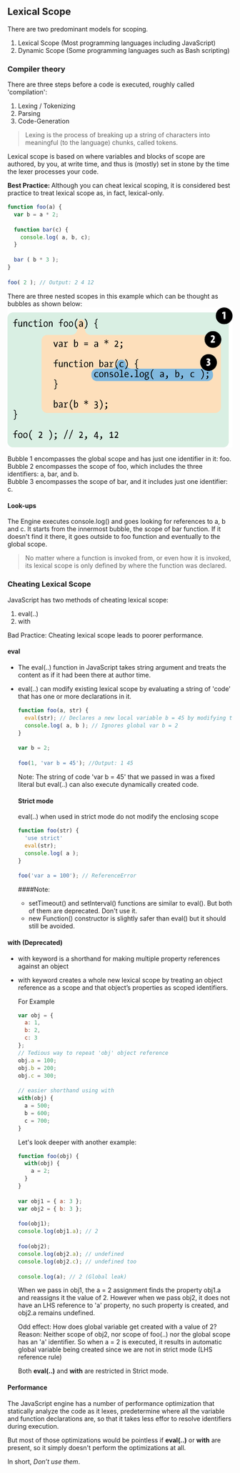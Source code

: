 ## Lexical Scope

There are two predominant models for scoping.  
1. Lexical Scope (Most programming languages including JavaScript)
2. Dynamic Scope (Some programming languages such as Bash scripting)

### Compiler theory
There are three steps before a code is executed, roughly called 'compilation':

1. Lexing / Tokenizing
2. Parsing
3. Code-Generation

>Lexing is the process of breaking up a string of characters into meaningful (to the language) chunks, called tokens.

Lexical scope is based on where variables and blocks of scope are authored, by you, at write time, and thus is (mostly) set in stone by the time the lexer processes your code.

<b>Best Practice: </b>Although you can cheat lexical scoping, it is considered best practice to treat lexical scope as, in fact, lexical-only.

```js
function foo(a) {
  var b = a * 2;

  function bar(c) {
    console.log( a, b, c);
  }

  bar ( b * 3 );
}

foo( 2 ); // Output: 2 4 12
```

There are three nested scopes in this example which can be thought as bubbles as shown below:  
![Nested Scopes](fig2.png "Nested Scopes")

Bubble 1 encompasses the global scope and has just one identifier in it: foo.  
Bubble 2 encompasses the scope of foo, which includes the three identifiers: a, bar, and b.  
Bubble 3 encompasses the scope of bar, and it includes just one identifier: c.

#### Look-ups
The Engine executes console.log() and goes looking for references to a, b and c. It starts from the innermost bubble, the scope of bar function. If it doesn't find it there, it goes outside to foo function and eventually to the global scope.

>No matter where a function is invoked from, or even how it is invoked, its lexical scope is only defined by where the function was declared.

### Cheating Lexical Scope
JavaScript has two methods of cheating lexical scope:

1. eval(..)
2. with

Bad Practice: Cheating lexical scope leads to poorer performance.

#### eval
* The eval(..) function in JavaScript takes string argument and treats the content as if it had been there at author time.
* eval(..) can modify existing lexical scope by evaluating a string of 'code' that has one or more declarations in it.

  ```js
  function foo(a, str) {
    eval(str); // Declares a new local variable b = 45 by modifying the lexical scope
    console.log( a, b ); // Ignores global var b = 2
  }

  var b = 2;

  foo(1, 'var b = 45'); //Output: 1 45
  ```

  Note: The string of code 'var b = 45' that we passed in was a fixed literal but eval(..) can also execute dynamically created code.

  #### Strict mode
  eval(..) when used in strict mode do not modify the enclosing scope

  ```js
  function foo(str) {
    'use strict'
    eval(str);
    console.log( a );
  }

  foo('var a = 100'); // ReferenceError
  ```

  ####Note:
  * setTimeout() and setInterval() functions are similar to eval(). But both of them are deprecated. Don't use it.
  * new Function() constructor is slightly safer than eval() but it should still be avoided.

#### with (Deprecated)
* with keyword is a shorthand for making multiple property references against an object
* with keyword creates a whole new lexical scope by treating an object reference as a scope and that object’s properties as scoped identifiers.

  For Example
  ```js
  var obj = {
    a: 1,
    b: 2,
    c: 3
  };
  // Tedious way to repeat 'obj' object reference
  obj.a = 100;
  obj.b = 200;
  obj.c = 300;

  // easier shorthand using with
  with(obj) {
    a = 500;
    b = 600;
    c = 700;
  }
  ```

  Let's look deeper with another example:
  ```js
  function foo(obj) {
    with(obj) {
      a = 2;
    }
  }

  var obj1 = { a: 3 };
  var obj2 = { b: 3 };

  foo(obj1);
  console.log(obj1.a); // 2

  foo(obj2);
  console.log(obj2.a); // undefined
  console.log(obj2.c); // undefined too

  console.log(a); // 2 (Global leak)
  ```

  When we pass in obj1, the a = 2 assignment finds the property obj1.a and reassigns it the value of 2.
  However when we pass obj2, it does not have an LHS reference to 'a' property, no such property is created, and obj2.a remains undefined.

  Odd effect: How does global variable get created with a value of 2?  
  Reason: Neither scope of obj2, nor scope of foo(..) nor the global scope has an 'a' identifier.
          So when a = 2 is executed, it results in automatic global variable being created since we are not in strict mode (LHS reference rule)

  Both **eval(..)** and **with** are restricted in Strict mode.

#### Performance
The JavaScript engine has a number of performance optimization that statically analyze the code as it lexes, predetermine where all the variable and function declarations are, so that it takes less effor to resolve identifiers during execution.  

But most of those optimizations would be pointless if **eval(..)** or **with** are present, so it simply doesn't perform the optimizations at all.  

In short, *Don’t use them*.

